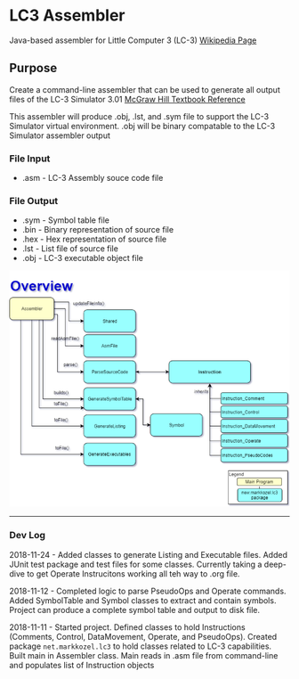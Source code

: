 # LC3 Assembler
Java-based assembler for Little Computer 3 (LC-3) [Wikipedia Page](https://en.wikipedia.org/wiki/LC-3)

## Purpose
Create a command-line assembler that can be used to generate all output files of the LC-3 Simulator 3.01 [McGraw Hill Textbook Reference](http://highered.mheducation.com/sites/0072467509/index.html)

This assembler will produce .obj, .lst, and .sym file to support the LC-3 Simulator virtual environment. .obj will be binary compatable to the LC-3 Simulator assembler output

### File Input
* .asm - LC-3 Assembly souce code file
### File Output
* .sym - Symbol table file
* .bin - Binary representation of source file
* .hex - Hex representation of source file
* .lst - List file of source file
* .obj - LC-3 executable object file

![Overview Diagram]( https://github.com/MarkKozel/LC3_Assembler/blob/master/design/01_Overview.png "Overview")


---
### Dev Log

2018-11-24 - Added classes to generate Listing and Executable files. Added JUnit test package and test files for some classes. Currently taking a deep-dive to get Operate Instrucitons working all teh way to .org file.

2018-11-12 - Completed logic to parse PseudoOps and Operate commands. Added SymbolTable and Symbol classes to extract and contain symbols. Project can produce a complete symbol table and output to disk file.

2018-11-11 - Started project. Defined classes to hold Instructions (Comments, Control, DataMovement, Operate, and PseudoOps). Created package `net.markkozel.lc3` to hold classes related to LC-3 capabilities. Built main in Assembler class. Main reads in .asm file from command-line and populates list of Instruction objects

